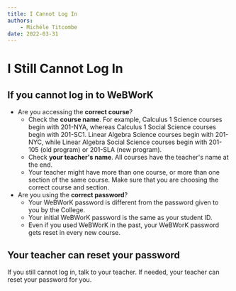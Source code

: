 ```yaml
---
title: I Cannot Log In
authors:
    - Michèle Titcombe
date: 2022-03-31
---
```

# I Still Cannot Log In

## If you cannot log in to WeBWorK

- Are you accessing the **correct course**?
    + Check the **course name**. For example, Calculus 1 Science courses
        begin with 201-NYA, whereas Calculus 1 Social Science courses begin with 201-SC1.
        Linear Algebra Science courses begin with 201-NYC,
        while Linear Algebra Social Science courses begin with
        201-105 (old program) or 201-SLA (new program).
    + Check **your teacher's name**.
        All courses have the teacher's name at the end.
    + Your teacher might have more than one course,
        or more than one section of the same course.
        Make sure that you are choosing the correct course and section.
- Are you using the **correct password**?
    + Your WeBWorK password is different from the password given to
        you by the College.
    + Your initial WeBWorK password is the same as your student ID.
    + Even if you used WeBWorK in the past, your WeBWorK password gets
        reset in every new course.

## Your teacher can reset your password

If you still cannot log in, talk to your teacher.
If needed, your teacher can reset your password for you.
